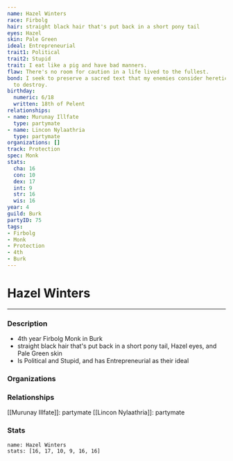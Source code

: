 ```yaml
---
name: Hazel Winters
race: Firbolg
hair: straight black hair that's put back in a short pony tail
eyes: Hazel
skin: Pale Green
ideal: Entrepreneurial
trait1: Political
trait2: Stupid
trait: I eat like a pig and have bad manners.
flaw: There's no room for caution in a life lived to the fullest.
bond: I seek to preserve a sacred text that my enemies consider heretical and seek
  to destroy.
birthday:
  numeric: 6/18
  written: 18th of Pelent
relationships:
- name: Murunay Illfate
  type: partymate
- name: Lincon Nylaathria
  type: partymate
organizations: []
track: Protection
spec: Monk
stats:
  cha: 16
  con: 10
  dex: 17
  int: 9
  str: 16
  wis: 16
year: 4
guild: Burk
partyID: 75
tags:
- Firbolg
- Monk
- Protection
- 4th
- Burk
---
```

# Hazel Winters
---
### Description
- 4th year Firbolg Monk in Burk
- straight black hair that's put back in a short pony tail, Hazel eyes, and Pale Green skin
- Is Political and Stupid, and has Entrepreneurial as their ideal

### Organizations
### Relationships
[[Murunay Illfate]]: partymate
[[Lincon Nylaathria]]: partymate
### Stats
```statblock
name: Hazel Winters
stats: [16, 17, 10, 9, 16, 16]
```